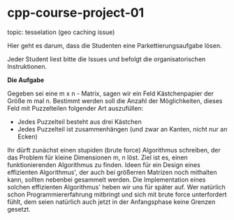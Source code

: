 # cpp-course-project-01

topic: tesselation (geo caching issue)

Hier geht es darum, dass die Studenten eine Parkettierungsaufgabe lösen.

Jeder Student liest bitte die Issues und befolgt die organisatorischen Instruktionen.



__Die Aufgabe__

Gegeben sei eine m x n - Matrix, sagen wir ein Feld Kästchenpapier der Größe m mal n.
Bestimmt werden soll die Anzahl der Möglichkeiten, dieses Feld mit Puzzelteilen folgender Art auszufüllen:
* Jedes Puzzelteil besteht aus drei Kästchen
* Jedes Puzzelteil ist zusammenhängen (und zwar an Kanten, nicht nur an Ecken)

Ihr dürft zunächst einen stupiden (brute force) Algorithmus schreiben, der das Problem für kleine Dimensionen m, n löst. Ziel ist es, einen funktionierenden Algorithmus zu finden. Ideen für ein Design eines effizienten Algorithmus', der auch bei größerren Matrizen noch mithalten kann, sollten nebenbei gesammelt werden.
Die Implementation eines solchen effizienten Algorithmus' heben wir uns für später auf. Wer natürlich schon Programmiererfahrung mitbringt und sich mit brute force unterfordert fühlt, dem seien natürlich auch jetzt in der Anfangsphase keine Grenzen gesetzt.
